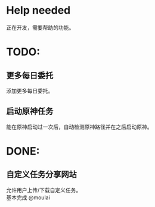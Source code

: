 # Help needed

正在开发，需要帮助的功能。

# TODO:

## 更多每日委托
添加更多每日委托。

## 启动原神任务
能在原神启动过一次后，自动检测原神路径并在之后启动原神。

# DONE:
## 自定义任务分享网站

允许用户上传/下载自定义任务。  
基本完成 @moulai